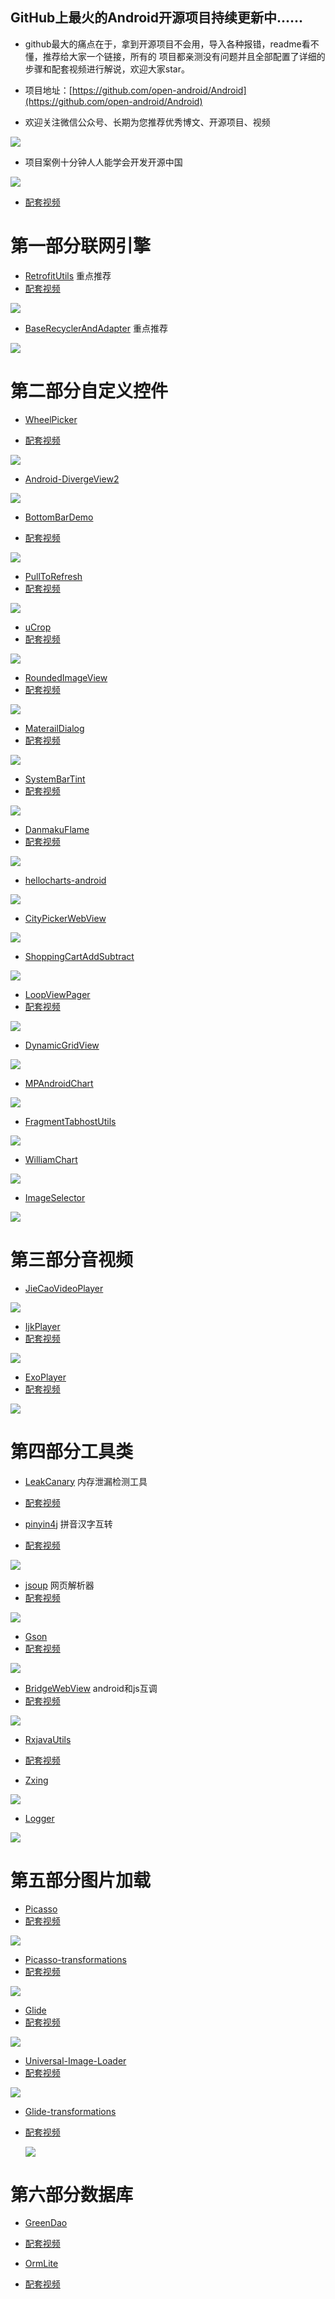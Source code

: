 ## GitHub上最火的Android开源项目持续更新中......

*  github最大的痛点在于，拿到开源项目不会用，导入各种报错，readme看不懂，推荐给大家一个链接，所有的 项目都亲测没有问题并且全部配置了详细的步骤和配套视频进行解说，欢迎大家star。
  
* 项目地址：[https://github.com/open-android/Android](https://github.com/open-android/Android)

* 欢迎关注微信公众号、长期为您推荐优秀博文、开源项目、视频

![](http://oi5nqn6ce.bkt.clouddn.com/itheima/booster/code/qrcode.png)

* 项目案例十分钟人人能学会开发开源中国

![](http://upload-images.jianshu.io/upload_images/4037105-33d2e685655eec90.gif?imageMogr2/auto-orient/strip)

* [配套视频](https://www.boxuegu.com/web/html/payCourseDetailPage.html?id=233&courseType=1&free=0)


# 第一部分联网引擎


* [RetrofitUtils](https://github.com/open-android/RetrofitUtils) 重点推荐
* [配套视频](https://www.boxuegu.com/web/html/video.html?courseId=172&sectionId=8a2c9bed5a3a4c7e015a3ad9a490030d&chapterId=8a2c9bed5a3a4c7e015a3ad9dfdf030e&vId=8a2c9bed5a3a4c7e015a3adaaaa9030f&videoId=4DC518DB11BC473E9C33DC5901307461)

![](http://upload-images.jianshu.io/upload_images/4037105-371c671889c7d0a2.png?imageMogr2/auto-orient/strip%7CimageView2/2/w/1240)


* [BaseRecyclerAndAdapter](https://github.com/open-android/BaseRecyclerAndAdapter) 重点推荐

![](http://upload-images.jianshu.io/upload_images/4037105-328e69c4974d168b.jpg?imageMogr2/auto-orient/strip%7CimageView2/2/w/1240)


# 第二部分自定义控件


  * [WheelPicker](https://github.com/open-android/WheelPicker)

  * [配套视频](https://www.boxuegu.com/web/html/video.html?courseId=172&sectionId=8a2c9bed5a3a4c7e015a3ad9a490030d&chapterId=8a2c9bed5a3a4c7e015a3ad9dfdf030e&vId=8a2c9bed5a3a4c7e015a3ab4fe0601bb&videoId=F94BC8E95143C10D9C33DC5901307461)
  
  ![](http://upload-images.jianshu.io/upload_images/4037105-8912f53fe31032cb.gif?imageMogr2/auto-orient/strip)
  
 
  
  
  
* [Android-DivergeView2](https://github.com/open-android/Android-DivergeView2)
  
![](http://upload-images.jianshu.io/upload_images/4037105-7116863716821337.gif?imageMogr2/auto-orient/strip) 



 * [BottomBarDemo](https://github.com/open-android/BottomBarDemo)

 * [配套视频](https://www.boxuegu.com/web/html/video.html?courseId=172&sectionId=8a2c9bed5a3a4c7e015a3bbffc6107ed&chapterId=8a2c9bed5a3a4c7e015a3ab4a8fc01ba&vId=8a2c9bed5a3a4c7e015a3ad7ae01029d&videoId=AE69E91CC05315089C33DC5901307461)
  
  ![](http://upload-images.jianshu.io/upload_images/4037105-4825eae343c2a062.gif?imageMogr2/auto-orient/strip)


 * [PullToRefresh](https://github.com/open-android/PullToRefresh)
 * [配套视频](https://www.boxuegu.com/web/html/video.html?courseId=172&sectionId=8a2c9bed5a3a4c7e015a3bbffc6107ed&chapterId=8a2c9bed5a3a4c7e015a3a64deae0002&vId=8a2c9bed5a3a4c7e015a3b0d2f19077b&videoId=5738119AAE4197C89C33DC5901307461)
 
![](http://upload-images.jianshu.io/upload_images/4037105-f14baf5a661b9b2d.gif?imageMogr2/auto-orient/strip)



 * [uCrop](https://github.com/open-android/uCrop)
 * [配套视频](https://www.boxuegu.com/web/html/video.html?courseId=172&sectionId=8a2c9bed5a3a4c7e015a3bbffc6107ed&chapterId=8a2c9bed5a3a4c7e015a3acfe4df022b&vId=8a2c9bed5a3a4c7e015a3a66a8f40003&videoId=D3C4DA48E22706169C33DC5901307461)
  
![](http://upload-images.jianshu.io/upload_images/4037105-d46100e5961fff46.gif?imageMogr2/auto-orient/strip)




 * [RoundedImageView](https://github.com/open-android/RoundedImageView)
 * [配套视频](https://www.boxuegu.com/web/html/video.html?courseId=172&sectionId=8a2c9bed5a3a4c7e015a3bbffc6107ed&chapterId=8a2c9bed5a3a4c7e015a3bc0868907ee&vId=8a2c9bed5a3a4c7e015a3ad0360e022c&videoId=D277116506A044F09C33DC5901307461)
  
![](http://upload-images.jianshu.io/upload_images/4037105-45454bbb9e7f4781.png?imageMogr2/auto-orient/strip%7CimageView2/2/w/1240)



 * [MaterailDialog](https://github.com/open-android/MaterailDialog)
 * [配套视频](https://www.boxuegu.com/web/html/video.html?courseId=172&sectionId=8a2c9bed5a3a4c7e015a3bbffc6107ed&chapterId=8a2c9bed5a3a4c7e015a3bc0868907ee&vId=8a2c9bed5a3a4c7e015a3bc0c0fe07ef&videoId=77F5A9A54F83BBED9C33DC5901307461)
  
![](http://upload-images.jianshu.io/upload_images/4037105-1eaf5da5e861dc3d.gif?imageMogr2/auto-orient/strip)



 * [SystemBarTint](https://github.com/open-android/SystemBarTint)
 * [配套视频](https://www.boxuegu.com/web/html/video.html?courseId=172&sectionId=8a2c9bed5a3a4c7e015a3a69cb6e0072&chapterId=8a2c9bed5a3a4c7e015a3a6a2fce0073&vId=8a2c9bed5a3a4c7e015a3a6a95dd0074&videoId=A85FCED9A07D49719C33DC5901307461)
  
![](http://upload-images.jianshu.io/upload_images/4037105-8c0c44ffd32b317b.png?imageMogr2/auto-orient/strip%7CimageView2/2/w/1240)



 * [DanmakuFlame](https://github.com/open-android/DanmakuFlame)
 * [配套视频](https://www.boxuegu.com/web/html/video.html?courseId=172&sectionId=8a2c9bed5a3a4c7e015a3ab23bc60148&chapterId=8a2c9bed5a3a4c7e015a3ab256f90149&vId=8a2c9bed5a3a4c7e015a3ab35db2014a&videoId=58807A2677F15C979C33DC5901307461)
  
![](http://upload-images.jianshu.io/upload_images/4037105-2f3a130da5031273.gif?imageMogr2/auto-orient/strip)
  


* [hellocharts-android](https://github.com/open-android/hellocharts-android)
  
![](http://upload-images.jianshu.io/upload_images/4037105-c2442f7a942d80cf.gif?imageMogr2/auto-orient/strip)



* [CityPickerWebView](https://github.com/open-android/CityPickerWebView)

![](http://upload-images.jianshu.io/upload_images/4037105-90cad9b81ae15e5f.gif?imageMogr2/auto-orient/strip)



* [ShoppingCartAddSubtract](https://github.com/open-android/ShoppingCartAddSubtract)

![](http://upload-images.jianshu.io/upload_images/4037105-7801c5edb6cf77fa.gif?imageMogr2/auto-orient/strip)


* [LoopViewPager](https://github.com/open-android/LoopViewPager)
* [配套视频](https://v.qq.com/x/page/j0357mg10f6.html)
  
![](http://upload-images.jianshu.io/upload_images/4037105-9078ff1792924083.gif?imageMogr2/auto-orient/strip)



* [DynamicGridView](https://github.com/open-android/DynamicGridView)

![](http://upload-images.jianshu.io/upload_images/4037105-df28bfd516527207.gif?imageMogr2/auto-orient/strip)


* [MPAndroidChart](https://github.com/open-android/MPAndroidChart)

![](http://upload-images.jianshu.io/upload_images/4037105-8c658f4ffe8d7133.gif?imageMogr2/auto-orient/strip)


* [FragmentTabhostUtils](https://github.com/open-android/FragmentTabhostUtils)

![](http://upload-images.jianshu.io/upload_images/4037105-541f0176494a68d3.jpg?imageMogr2/auto-orient/strip%7CimageView2/2/w/1240)





* [WilliamChart](https://github.com/open-android/WilliamChart)

![](http://upload-images.jianshu.io/upload_images/4037105-28b5e5e2fdfbe841.gif?imageMogr2/auto-orient/strip)


* [ImageSelector](https://github.com/open-android/ImageSelector)
 
![](http://upload-images.jianshu.io/upload_images/4037105-dd695310bb187ac2.gif?imageMogr2/auto-orient/strip)



# 第三部分音视频

  * [JieCaoVideoPlayer](https://github.com/open-android/JieCaoVideoPlayer)
  
  ![](http://upload-images.jianshu.io/upload_images/4037105-e9a7bb0b42969206.gif?imageMogr2/auto-orient/strip)




  * [IjkPlayer](https://github.com/open-android/IjkPlayer)
  * [配套视频](https://www.boxuegu.com/web/html/video.html?courseId=172&sectionId=8a2c9bed5a3a4c7e015a3bbffc6107ed&chapterId=8a2c9bed5a3a4c7e015a3b06da2e069a&vId=8a2c9bed5a3a4c7e015a3b06f649069b&videoId=55062E6200A017219C33DC5901307461)
  
![](http://upload-images.jianshu.io/upload_images/4037105-28900b7a0765a993.gif?imageMogr2/auto-orient/strip)


  * [ExoPlayer](https://github.com/open-android/ExoPlayer)
  * [配套视频](https://www.boxuegu.com/web/html/video.html?courseId=172&sectionId=8a2c9bed5a3a4c7e015a3bbffc6107ed&chapterId=8a2c9bed5a3a4c7e015a3afee5310465&vId=8a2c9bed5a3a4c7e015a3b071aa6070a&videoId=F6CF37173A596AC19C33DC5901307461)
  
![](http://upload-images.jianshu.io/upload_images/4037105-28900b7a0765a993.gif?imageMogr2/auto-orient/strip)
  


# 第四部分工具类


 * [LeakCanary](https://github.com/open-android/LeakCanaryDemo) 内存泄漏检测工具
  * [配套视频](https://www.boxuegu.com/web/html/video.html?courseId=172&sectionId=8a9bdf305a3a4c00015a500b7aac01d2&chapterId=8a9bdf305a3a4c00015a500ba7db01d3&vId=8a9bdf305a3a4c00015a500bf5120263&videoId=C51690BA657EBB359C33DC5901307461)
  

  * [pinyin4j](https://github.com/open-android/pinyin4j) 拼音汉字互转
  * [配套视频](https://www.boxuegu.com/web/html/video.html?courseId=172&sectionId=8a2c9bed5a3a4c7e015a4aa63c6309a4&chapterId=8a2c9bed5a3a4c7e015a4aa6800909a5&vId=8a2c9bed5a3a4c7e015a4aa6b4a609a6&videoId=170FDD1C8418EF049C33DC5901307461)
  
  ![](http://upload-images.jianshu.io/upload_images/4037105-2b116ed70bc02063.png?imageMogr2/auto-orient/strip%7CimageView2/2/w/1240)



  * [jsoup](https://github.com/open-android/jsoup) 网页解析器
  * [配套视频](https://www.boxuegu.com/web/html/video.html?courseId=172&sectionId=8a2c9bed5a3a4c7e015a4aa700eb0a2a&chapterId=8a2c9bed5a3a4c7e015a4aa767150a2b&vId=8a2c9bed5a3a4c7e015a4aa7ad870a2c&videoId=D9C78456B7F047A79C33DC5901307461)
  
![](http://upload-images.jianshu.io/upload_images/4037105-2db88cd350e18c7d.png)


  
  * [Gson](https://github.com/open-android/Gson)
  * [配套视频](https://www.boxuegu.com/web/html/video.html?courseId=172&sectionId=8a2c9bed5a3a4c7e015a3ad9a490030d&chapterId=8a2c9bed5a3a4c7e015a3ab4a8fc01ba&vId=8a2c9bed5a3a4c7e015a3bddf83c0862&videoId=43F77AE0DB66FB6C9C33DC5901307461)
  
  ![](http://upload-images.jianshu.io/upload_images/4037105-1b3ae80523e53a85.png?imageMogr2/auto-orient/strip%7CimageView2/2/w/1240)


  * [BridgeWebView](https://github.com/open-android/BridgeWebView) android和js互调
  * [配套视频](https://www.boxuegu.com/web/html/video.html?courseId=172&sectionId=8a2c9bed5a3a4c7e015a3bbffc6107ed&chapterId=8a2c9bed5a3a4c7e015a3b06a0be0698&vId=8a2c9bed5a3a4c7e015a3adf255203f2&videoId=C00D92795CD598059C33DC5901307461)
  
![](http://upload-images.jianshu.io/upload_images/4037105-72ab8d12ecb1887c.gif?imageMogr2/auto-orient/strip)


 * [RxjavaUtils](https://github.com/open-android/RxjavaUtils)
 * [配套视频](https://www.boxuegu.com/web/html/video.html?courseId=172&sectionId=8a2c9bed5a3a4c7e015a3add4703037f&chapterId=8a2c9bed5a3a4c7e015a3add6c480380&vId=8a2c9bed5a3a4c7e015a3adda8f30381&videoId=0208419D0BB20CAB9C33DC5901307461)






* [Zxing](https://github.com/open-android/Zxing)

![](http://upload-images.jianshu.io/upload_images/4037105-328f894e68f34617.gif?imageMogr2/auto-orient/strip)



* [Logger](https://github.com/open-android/Logger)

![](http://upload-images.jianshu.io/upload_images/4037105-25e3816a79bfe259.png?imageMogr2/auto-orient/strip%7CimageView2/2/w/1240)



  

  



# 第五部分图片加载

   * [Picasso](https://github.com/open-android/Gson)
   * [配套视频](https://www.boxuegu.com/web/html/video.html?courseId=172&sectionId=8a2c9bed5a3a4c7e015a3bbffc6107ed&chapterId=8a2c9bed5a3a4c7e015a3affe39a046a&vId=8a2c9bed5a3a4c7e015a3b0451f105b8&videoId=B33E67E868CDB1D19C33DC5901307461)
   
   ![](http://upload-images.jianshu.io/upload_images/4037105-ece55ae2ca9b3003.png?imageMogr2/auto-orient/strip%7CimageView2/2/w/1240)
   
   

  * [Picasso-transformations](https://github.com/open-android/Picasso-transformations)
  * [配套视频](https://www.boxuegu.com/web/html/video.html?courseId=172&sectionId=8a2c9bed5a3a4c7e015a3bbffc6107ed&chapterId=8a2c9bed5a3a4c7e015a3afea6140464&vId=8a2c9bed5a3a4c7e015a3b0482c10627&videoId=A9996ED78AAC2B7B9C33DC5901307461)

   ![](http://upload-images.jianshu.io/upload_images/4037105-e317677935993817.gif?imageMogr2/auto-orient/strip)


  * [Glide](https://github.com/open-android/Glide)
  * [配套视频](https://www.boxuegu.com/web/html/video.html?courseId=172&sectionId=8a2c9bed5a3a4c7e015a3bbffc6107ed&chapterId=8a2c9bed5a3a4c7e015a3aff408e0467&vId=8a2c9bed5a3a4c7e015a3b03c546046b&videoId=068DCD08470172549C33DC5901307461)

   ![](http://upload-images.jianshu.io/upload_images/4037105-ece55ae2ca9b3003.png?imageMogr2/auto-orient/strip%7CimageView2/2/w/1240)



  * [Universal-Image-Loader](https://github.com/open-android/Universal-Image-Loader)
  * [配套视频](https://www.boxuegu.com/web/html/video.html?courseId=172&sectionId=8a2c9bed5a3a4c7e015a3bbffc6107ed&chapterId=8a2c9bed5a3a4c7e015a3ad76a12029c&vId=8a2c9bed5a3a4c7e015a3b0428540549&videoId=1E1712DA85A8B6A99C33DC5901307461)

   ![](http://upload-images.jianshu.io/upload_images/4037105-84f750f7e494bdf6.png?imageMogr2/auto-orient/strip%7CimageView2/2/w/1240)


 * [Glide-transformations](https://github.com/open-android/Glide-transformations)
 * [配套视频](https://www.boxuegu.com/web/html/video.html?courseId=172&sectionId=8a2c9bed5a3a4c7e015a3bbffc6107ed&chapterId=8a2c9bed5a3a4c7e015a3b0c9441077a&vId=8a2c9bed5a3a4c7e015a3b03f3bd04da&videoId=13CAE14707B5911C9C33DC5901307461)

   ![](http://upload-images.jianshu.io/upload_images/4037105-e317677935993817.gif?imageMogr2/auto-orient/strip)



# 第六部分数据库

 * [GreenDao](https://github.com/open-android/GreenDao3.2)
 * [配套视频](https://www.boxuegu.com/web/html/video.html?courseId=172&sectionId=8a9bdf305a3a4c00015a5008c0b900b0&chapterId=8a9bdf305a3a4c00015a5008fcca00b1&vId=8a9bdf305a3a4c00015a500a10a300b2&videoId=5665D92F3A2D1BFA9C33DC5901307461)


 * [OrmLite](https://github.com/open-android/OrmLiteDemo)
 * [配套视频](https://www.boxuegu.com/web/html/video.html?courseId=172&sectionId=8a9bdf305a3a4c00015a500ad0490141&chapterId=8a9bdf305a3a4c00015a500afc6c0142&vId=8a9bdf305a3a4c00015a500b24cf0143&videoId=471D4682107323DF9C33DC5901307461)
 
